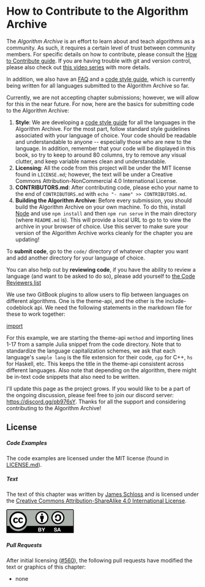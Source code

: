 # How to Contribute to the Algorithm Archive

The *Algorithm Archive* is an effort to learn about and teach algorithms as a community.
As such, it requires a certain level of trust between community members.
For specific details on how to contribute, please consult the [How to Contribute guide](https://github.com/algorithm-archivists/algorithm-archive/wiki/How-to-Contribute).
If you are having trouble with git and version control, please also check out [this video series](https://www.youtube.com/playlist?list=PL5NSPcN6fRq2vwgdb9noJacF945CeBk8x) with more details.

In addition, we also have an [FAQ](https://github.com/algorithm-archivists/algorithm-archive/wiki/FAQ) and a [code style guide](https://github.com/algorithm-archivists/algorithm-archive/wiki/Code-style-guide), which is currently being written for all languages submitted to the Algorithm Archive so far.

Currently, we are not accepting chapter submissions; however, we will allow for this in the near future.
For now, here are the basics for submitting code to the Algorithm Archive:

1. **Style**: We are developing a [code style guide](https://github.com/algorithm-archivists/algorithm-archive/wiki/Code-style-guide) for all the languages in the Algorithm Archive. For the most part, follow standard style guidelines associated with your language of choice. Your code should be readable and understandable to anyone -- especially those who are new to the language. In addition, remember that your code will be displayed in this book, so try to keep to around 80 columns, try to remove any visual clutter, and keep variable names clean and understandable.
2. **Licensing**: All the code from this project will be under the MIT license found in `LICENSE.md`; however, the text will be under a Creative Commons Attribution-NonCommercial 4.0 International License.
3. **CONTRIBUTORS.md**: After contributing code, please echo your name to the end of `CONTRIBUTORS.md` with `echo "- name" >> CONTRIBUTORS.md`.
4. **Building the Algorithm Archive**: Before every submission, you should build the Algorithm Archive on your own machine. To do this, install [Node](https://nodejs.org/) and use `npm install` and then `npm run serve` in the main directory (where `README.md` is). This will provide a local URL to go to to view the archive in your browser of choice. Use this server to make sure your version of the Algorithm Archive works cleanly for the chapter you are updating!

To **submit code**, go to the `code/` directory of whatever chapter you want and add another directory for your language of choice.

You can also help out by **reviewing code**, if you have the ability to review a language (and want to be asked to do so), please add yourself to [the Code Reviewers list](../code_reviews/code_reviewers.md)

We use two GitBook plugins to allow users to flip between languages on different algorithms.
One is the theme-api, and the other is the include-codeblock api.
We need the following statements in the markdown file for these to work together:

[import](res/codeblock.txt)

For this example, we are starting the theme-api `method` and importing lines 1-17 from a sample Julia snippet from the code directory.
Note that to standardize the language capitalization schemes, we ask that each language's `sample lang` is the file extension for their code, `cpp` for C++, `hs` for Haskell, etc.
This keeps the title in the theme-api consistent across different languages.
Also note that depending on the algorithm, there might be in-text code snippets that also need to be written.

I'll update this page as the project grows.
If you would like to be a part of the ongoing discussion, please feel free to join our discord server: https://discord.gg/pb976sY.
Thanks for all the support and considering contributing to the Algorithm Archive!

## License

##### Code Examples

The code examples are licensed under the MIT license (found in [LICENSE.md](https://github.com/algorithm-archivists/algorithm-archive/blob/main/LICENSE.md)).

##### Text

The text of this chapter was written by [James Schloss](https://github.com/leios) and is licensed under the [Creative Commons Attribution-ShareAlike 4.0 International License](https://creativecommons.org/licenses/by-sa/4.0/legalcode).

[<p><img  class="center" src="../cc/CC-BY-SA_icon.svg" /></p>](https://creativecommons.org/licenses/by-sa/4.0/)

##### Pull Requests

After initial licensing ([#560](https://github.com/algorithm-archivists/algorithm-archive/pull/560)), the following pull requests have modified the text or graphics of this chapter:
- none
